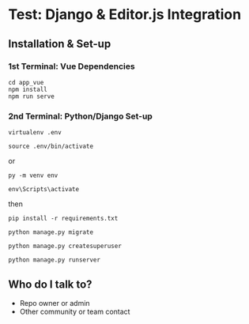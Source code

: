 # Test: Django & Editor.js Integration #

## Installation & Set-up ##

### 1st Terminal: Vue Dependencies ###
```
cd app_vue
npm install
npm run serve
```

### 2nd Terminal: Python/Django Set-up ###

```
virtualenv .env
```
```
source .env/bin/activate
```
or
```
py -m venv env
```
```
env\Scripts\activate
```

then
```
pip install -r requirements.txt
```
```
python manage.py migrate
```
```
python manage.py createsuperuser
```
```
python manage.py runserver
```


## Who do I talk to? ##

* Repo owner or admin
* Other community or team contact